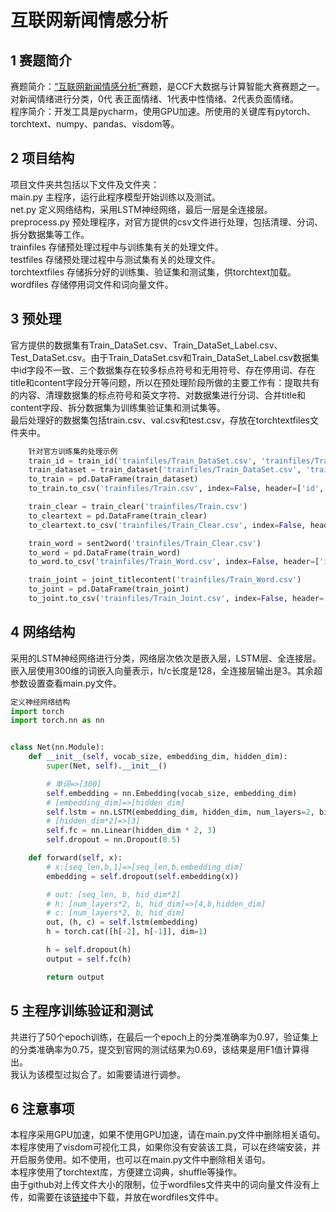# 互联网新闻情感分析

## 1 赛题简介
赛题简介：[“互联网新闻情感分析”](https://www.datafountain.cn/competitions/350)赛题，是CCF大数据与计算智能大赛赛题之一。对新闻情绪进行分类，0代  表正面情绪、1代表中性情绪、2代表负面情绪。<br>
程序简介：开发工具是pycharm，使用GPU加速。所使用的关键库有pytorch、torchtext、numpy、pandas、visdom等。<br>

## 2 项目结构
项目文件夹共包括以下文件及文件夹：<br>
main.py 主程序，运行此程序模型开始训练以及测试。<br>
net.py 定义网络结构，采用LSTM神经网络，最后一层是全连接层。<br>
preprocess.py 预处理程序，对官方提供的csv文件进行处理，包括清理、分词、拆分数据集等工作。<br>
trainfiles 存储预处理过程中与训练集有关的处理文件。<br>
testfiles 存储预处理过程中与测试集有关的处理文件。<br>
torchtextfiles 存储拆分好的训练集、验证集和测试集，供torchtext加载。<br>
wordfiles 存储停用词文件和词向量文件。<br>

## 3 预处理
官方提供的数据集有Train_DataSet.csv、Train_DataSet_Label.csv、Test_DataSet.csv。由于Train_DataSet.csv和Train_DataSet_Label.csv数据集中id字段不一致、三个数据集存在较多标点符号和无用符号、存在停用词、存在title和content字段分开等问题，所以在预处理阶段所做的主要工作有：提取共有的内容、清理数据集的标点符号和英文字符、对数据集进行分词、合并title和content字段、拆分数据集为训练集验证集和测试集等。<br>
最后处理好的数据集包括train.csv、val.csv和test.csv，存放在torchtextfiles文件夹中。<br>
```python
    针对官方训练集的处理示例
    train_id = train_id('trainfiles/Train_DataSet.csv', 'trainfiles/Train_DataSet_Label.csv')
    train_dataset = train_dataset('trainfiles/Train_DataSet.csv', 'trainfiles/Train_DataSet_Label.csv', train_id)
    to_train = pd.DataFrame(train_dataset)
    to_train.to_csv('trainfiles/Train.csv', index=False, header=['id', 'title', 'content', 'label'])

    train_clear = train_clear('trainfiles/Train.csv')
    to_cleartext = pd.DataFrame(train_clear)
    to_cleartext.to_csv('trainfiles/Train_Clear.csv', index=False, header=['id', 'title', 'content', 'label'])

    train_word = sent2word('trainfiles/Train_Clear.csv')
    to_word = pd.DataFrame(train_word)
    to_word.to_csv('trainfiles/Train_Word.csv', index=False, header=['id', 'title', 'content', 'label'])

    train_joint = joint_titlecontent('trainfiles/Train_Word.csv')
    to_joint = pd.DataFrame(train_joint)
    to_joint.to_csv('trainfiles/Train_Joint.csv', index=False, header=['id', 'text', 'label'])
```

## 4 网络结构
采用的LSTM神经网络进行分类，网络层次依次是嵌入层，LSTM层、全连接层。嵌入层使用300维的词嵌入向量表示，h/c长度是128，全连接层输出是3。其余超参数设置查看main.py文件。<br>
```python
定义神经网络结构
import torch
import torch.nn as nn


class Net(nn.Module):
    def __init__(self, vocab_size, embedding_dim, hidden_dim):
        super(Net, self).__init__()

        # 单词=>[300]
        self.embedding = nn.Embedding(vocab_size, embedding_dim)
        # [embedding_dim]=>[hidden_dim]
        self.lstm = nn.LSTM(embedding_dim, hidden_dim, num_layers=2, bidirectional=True, dropout=0.5)
        # [hidden_dim*2]=>[3]
        self.fc = nn.Linear(hidden_dim * 2, 3)
        self.dropout = nn.Dropout(0.5)

    def forward(self, x):
        # x:[seq_len,b,1]=>[seq_len,b,embedding_dim]
        embedding = self.dropout(self.embedding(x))

        # out: [seq_len, b, hid_dim*2]
        # h: [num_layers*2, b, hid_dim]=>[4,b,hidden_dim]
        # c: [num_layers*2, b, hid_dim]
        out, (h, c) = self.lstm(embedding)
        h = torch.cat([h[-2], h[-1]], dim=1)

        h = self.dropout(h)
        output = self.fc(h)

        return output
```

## 5 主程序训练验证和测试
共进行了50个epoch训练，在最后一个epoch上的分类准确率为0.97，验证集上的分类准确率为0.75，提交到官网的测试结果为0.69，该结果是用F1值计算得出。<br>
我认为该模型过拟合了。如需要请进行调参。<br>

## 6 注意事项
本程序采用GPU加速，如果不使用GPU加速，请在main.py文件中删除相关语句。<br>
本程序使用了visdom可视化工具，如果你没有安装该工具，可以在终端安装，并开启服务使用。如不使用，也可以在main.py文件中删除相关语句。<br>
本程序使用了torchtext库，方便建立词典，shuffle等操作。<br>
由于github对上传文件大小的限制，位于wordfiles文件夹中的词向量文件没有上传，如需要在该[链接](https://pan.baidu.com/s/18T6DRVmS_cZu5u64EbbESQ)中下载，并放在wordfiles文件中。<br>
